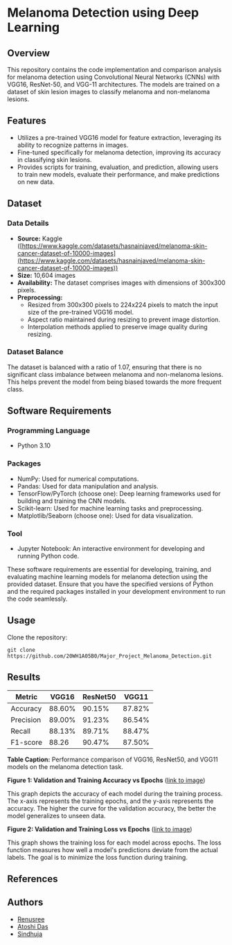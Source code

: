 # Melanoma Detection using Deep Learning

## Overview
This repository contains the code implementation and comparison analysis for melanoma detection using Convolutional Neural Networks (CNNs) with VGG16, ResNet-50, and VGG-11 architectures. The models are trained on a dataset of skin lesion images to classify melanoma and non-melanoma lesions.

## Features
- Utilizes a pre-trained VGG16 model for feature extraction, leveraging its ability to recognize patterns in images.
- Fine-tuned specifically for melanoma detection, improving its accuracy in classifying skin lesions.
- Provides scripts for training, evaluation, and prediction, allowing users to train new models, evaluate their performance, and make predictions on new data.

## Dataset
### Data Details
* **Source:** Kaggle ([https://www.kaggle.com/datasets/hasnainjaved/melanoma-skin-cancer-dataset-of-10000-images](https://www.kaggle.com/datasets/hasnainjaved/melanoma-skin-cancer-dataset-of-10000-images))
* **Size:** 10,604 images
* **Availability:** The dataset comprises images with dimensions of 300x300 pixels.
* **Preprocessing:**
    * Resized from 300x300 pixels to 224x224 pixels to match the input size of the pre-trained VGG16 model.
    * Aspect ratio maintained during resizing to prevent image distortion.
    * Interpolation methods applied to preserve image quality during resizing.

### Dataset Balance

The dataset is balanced with a ratio of 1.07, ensuring that there is no significant class imbalance  between melanoma and non-melanoma lesions. This helps prevent the model from being biased towards the more frequent class.


## Software Requirements

### Programming Language

* Python 3.10

### Packages

* NumPy: Used for numerical computations.
* Pandas: Used for data manipulation and analysis.
* TensorFlow/PyTorch (choose one): Deep learning frameworks used for building and training the CNN models.
* Scikit-learn: Used for machine learning tasks and preprocessing.
* Matplotlib/Seaborn (choose one): Used for data visualization.

### Tool

* Jupyter Notebook: An interactive environment for developing and running Python code.

These software requirements are essential for developing, training, and evaluating machine learning models for melanoma detection using the provided dataset. Ensure that you have the specified versions of Python and the required packages installed in your development environment to run the code seamlessly.

## Usage
Clone the repository:
   ```
   git clone https://github.com/20WH1A05B0/Major_Project_Melanoma_Detection.git
   ```

## Results

| Metric | VGG16 | ResNet50 | VGG11 |
|---|---|---|---|
| Accuracy | 88.60% | 90.15% | 87.82% |
| Precision | 89.00% | 91.23% | 86.54% |
| Recall | 88.13% | 89.71% | 88.47% |
| F1-score | 88.26 | 90.47% | 87.50% |

**Table Caption:** Performance comparison of VGG16, ResNet50, and VGG11 models on the melanoma detection task.

**Figure 1: Validation and Training Accuracy vs Epochs** ([link to image](https://github.com/20WH1A05B0/Major_Project_Melanoma_Detection/blob/main/Accuracy%20vs%20Epochs.png))

This graph depicts the accuracy of each model during the training process. The x-axis represents the training epochs, and the y-axis represents the accuracy. The higher the curve for the validation accuracy, the better the model generalizes to unseen data.

**Figure 2: Validation and Training Loss vs Epochs** ([link to image](https://github.com/20WH1A05B0/Major_Project_Melanoma_Detection/blob/main/Loss%20vs%20Epochs.png))

This graph shows the training loss for each model across epochs. The loss function measures how well a model's predictions deviate from the actual labels. The goal is to minimize the loss function during training.


## References


## Authors

* [Renusree](https://github.com/20WH1A05B0)
* [Atoshi Das](https://github.com/Atoshi-Das)
* [Sindhuja](https://github.com/Sindhujaramidi)
